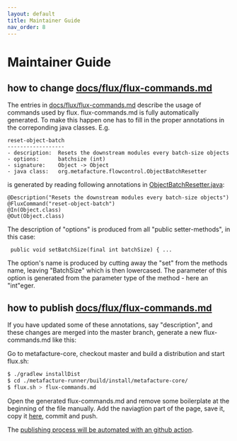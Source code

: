 ```yaml
---
layout: default
title: Maintainer Guide
nav_order: 8
---
```


# Maintainer Guide

## how to change [docs/flux/flux-commands.md](https://github.com/metafacture/metafacture-documentation/blob/28-use-jekyll-theme/docs/flux/flux-commands.md)

The entries in [docs/flux/flux-commands.md](https://github.com/metafacture/metafacture-documentation/blob/28-use-jekyll-theme/docs/flux/flux-commands.md) describe the usage of commands used by flux.
flux-commands.md is fully automatically generated. To make this happen one has to
fill in the proper annotations in the correponding java classes. E.g.

```
reset-object-batch
------------------
- description:  Resets the downstream modules every batch-size objects
- options:      batchsize (int)
- signature:    Object -> Object
- java class:   org.metafacture.flowcontrol.ObjectBatchResetter
```

is generated by reading following annotations in [ObjectBatchResetter.java](https://github.com/metafacture/metafacture-core/blob/511b4af8b993c85a33d6a18322258a195684d133/metafacture-flowcontrol/src/main/java/org/metafacture/flowcontrol/ObjectBatchResetter.java):

```
@Description("Resets the downstream modules every batch-size objects")
@FluxCommand("reset-object-batch")
@In(Object.class)
@Out(Object.class)
```
The description of "options" is produced from all "public setter-methods", in this case:
```
 public void setBatchSize(final int batchSize) { ...
```
The option's name is produced by cutting away the "set" from the methods name, leaving
"BatchSize" which is then lowercased. The parameter of this option is generated from the
parameter type of the method - here an "int"eger.

## how to publish [docs/flux/flux-commands.md](https://github.com/metafacture/metafacture-documentation/blob/28-use-jekyll-theme/docs/flux/flux-commands.md)

If you have updated some of these annotations, say "description", and these changes are
merged into the master branch, generate a new flux-commands.md like this:

Go to metafacture-core, checkout master and build a distribution and start flux.sh:
```bash
$ ./gradlew installDist
$ cd ./metafacture-runner/build/install/metafacture-core/
$ flux.sh > flux-commands.md
```

Open the generated flux-commands.md and remove some boilerplate at the beginning of the
file manually. Add the naviagtion part of the page, save it, copy it [here](https://github.com/metafacture/metafacture-documentation/blob/28-use-jekyll-theme/docs/flux/flux-commands.md), commit and push.


The [publishing process will be automated with an github action](https://github.com/metafacture/metafacture-core/issues/368).
